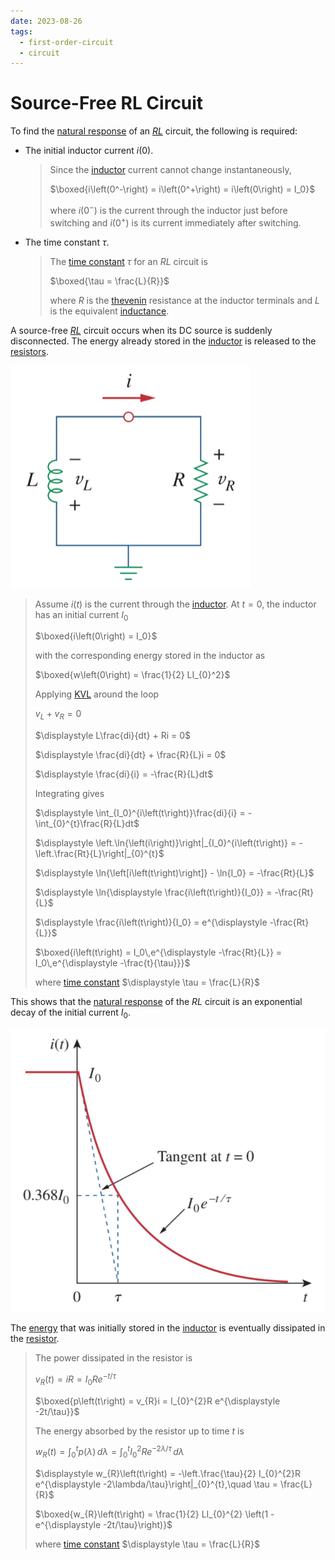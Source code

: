 ```yaml
---
date: 2023-08-26
tags:
  - first-order-circuit
  - circuit
---
```


# Source-Free RL Circuit

To find the [natural response](ea5e865c.md) of an *[RL](2abe1de7.md)* circuit, the following is required:

- The initial inductor current $i(0)$.

  > Since the [inductor](8be49ac8.md) current cannot change instantaneously,
  >
  > $\boxed{i\left(0^-\right) = i\left(0^+\right) = i\left(0\right) = I_0}$
  >
  > where $i\left(0^-\right)$ is the current through the inductor just before switching and $i\left(0^+\right)$ is its current immediately after switching.

- The time constant $\tau$.

  > The [time constant](ea5e865c.md) $\tau$ for an *RL* circuit is
  >
  > $\boxed{\tau = \frac{L}{R}}$
  >
  > where $R$ is the [thevenin](b153529a.md) resistance at the inductor terminals and $L$ is the equivalent [inductance](8be49ac8.md).

A source-free *[RL](2abe1de7.md)* circuit occurs when its DC source is suddenly disconnected. The energy already stored in the [inductor](8be49ac8.md) is released to the [resistors](427b2567.md).

![](./media/source-free-rl-circuit.png)

> Assume $i\left(t\right)$ is the current through the [inductor](8be49ac8.md). At $t = 0$, the inductor has an initial current $I_0$
>
> $\boxed{i\left(0\right) = I_0}$
>
> with the corresponding energy stored in the inductor as
>
> $\boxed{w\left(0\right) = \frac{1}{2} LI_{0}^2}$
>
> Applying [KVL](2a23acfb.md) around the loop
>
> $\displaystyle v_L + v_R = 0$
>
> $\displaystyle L\frac{di}{dt} + Ri = 0$
>
> $\displaystyle \frac{di}{dt} + \frac{R}{L}i = 0$
>
> $\displaystyle \frac{di}{i} = -\frac{R}{L}dt$
>
> Integrating gives
>
> $\displaystyle \int_{I_0}^{i\left(t\right)}\frac{di}{i} = -\int_{0}^{t}\frac{R}{L}dt$
>
> $\displaystyle \left.\ln{\left(i\right)}\right|_{I_0}^{i\left(t\right)} = -\left.\frac{Rt}{L}\right|_{0}^{t}$
>
> $\displaystyle \ln{\left[i\left(t\right)\right]} - \ln{I_0} = -\frac{Rt}{L}$
>
> $\displaystyle \ln{\displaystyle \frac{i\left(t\right)}{I_0}} = -\frac{Rt}{L}$
>
> $\displaystyle \frac{i\left(t\right)}{I_0} = e^{\displaystyle -\frac{Rt}{L}}$
>
> $\boxed{i\left(t\right) = I_0\,e^{\displaystyle -\frac{Rt}{L}} = I_0\,e^{\displaystyle -\frac{t}{\tau}}}$
>
> where [time constant](ea5e865c.md) $\displaystyle \tau = \frac{L}{R}$

This shows that the [natural response](ea5e865c.md) of the *RL* circuit is an exponential decay of the initial current $I_0$.

![](./media/source-free-rl-circuit-response.png)

The [energy](7e3e2f1f.md) that was initially stored in the [inductor](8be49ac8.md) is eventually dissipated in the [resistor](427b2567.md).

> The power dissipated in the resistor is
>
> $\displaystyle v_R \left(t\right) = iR = I_{0}R e^{\displaystyle -t/\tau}$
>
> $\boxed{p\left(t\right) = v_{R}i = I_{0}^{2}R e^{\displaystyle -2t/\tau}}$
>
> The energy absorbed by the resistor up to time $t$ is
>
> $\displaystyle w_{R}\left(t\right) = \int_{0}^{t} p\left(\lambda\right)\,d\lambda = \int_{0}^{t} I_{0}^{2}R e^{\displaystyle -2\lambda/\tau}\,d\lambda$
>
> $\displaystyle w_{R}\left(t\right) = -\left.\frac{\tau}{2} I_{0}^{2}R e^{\displaystyle -2\lambda/\tau}\right|_{0}^{t},\quad \tau = \frac{L}{R}$
>
> $\boxed{w_{R}\left(t\right) = \frac{1}{2} LI_{0}^{2} \left(1 - e^{\displaystyle -2t/\tau}\right)}$
>
> where [time constant](ea5e865c.md) $\displaystyle \tau = \frac{L}{R}$
